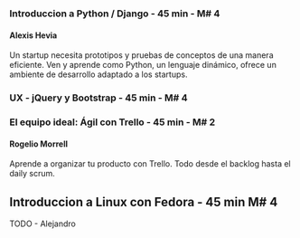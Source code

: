 ### Introduccion a Python / Django - 45 min - M# 4
#### Alexis Hevia
Un startup necesita prototipos y pruebas de conceptos de una manera eficiente. Ven y aprende como Python, un lenguaje dinámico, ofrece un ambiente de desarrollo adaptado a los startups.


### UX - jQuery y Bootstrap - 45 min - M# 4

### El equipo ideal: Ágil con Trello - 45 min - M# 2
#### Rogelio Morrell
Aprende a organizar tu producto con Trello. Todo desde el backlog hasta el daily scrum.

## Introduccion a Linux con Fedora - 45 min M# 4

TODO - Alejandro 
